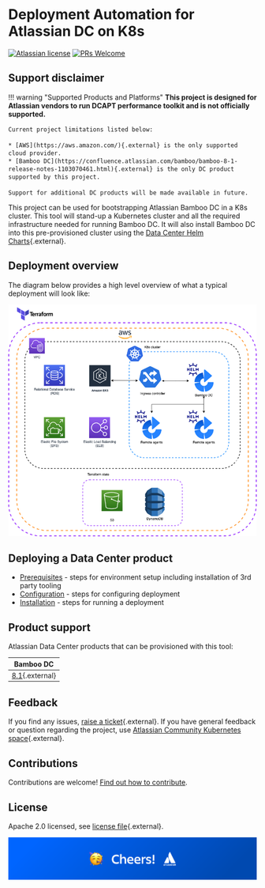 # Deployment Automation for Atlassian DC on K8s

[![Atlassian license](https://img.shields.io/badge/license-Apache%202.0-blue.svg?style=flat-square)](https://github.com/atlassian-labs/data-center-terraform/blob/main/LICENSE) 
[![PRs Welcome](https://img.shields.io/badge/PRs-welcome-brightgreen.svg?style=flat-square)](https://github.com/atlassian-labs/data-center-terraform/blob/main/CONTRIBUTING.md)

## Support disclaimer

!!! warning "Supported Products and Platforms"
    **This project is designed for Atlassian vendors to run DCAPT performance toolkit and is not officially supported.**

    Current project limitations listed below:

    * [AWS](https://aws.amazon.com/){.external} is the only supported cloud provider.
    * [Bamboo DC](https://confluence.atlassian.com/bamboo/bamboo-8-1-release-notes-1103070461.html){.external} is the only DC product supported by this project.

    Support for additional DC products will be made available in future.
    
This project can be used for bootstrapping Atlassian Bamboo DC in a K8s cluster. This tool will stand-up a Kubernetes cluster and all the required infrastructure needed for running Bamboo DC. It will also install Bamboo DC into this pre-provisioned cluster using the [Data Center Helm Charts](https://atlassian.github.io/data-center-helm-charts/#additional-content){.external}.

## Deployment overview

The diagram below provides a high level overview of what a typical deployment will look like:

![architecture](assets/images/Terraform.png "Deployment")

## Deploying a Data Center product

* [Prerequisites](userguide/PREREQUISITES.md) - steps for environment setup including installation of 3rd party tooling
* [Configuration](userguide/CONFIGURATION.md) - steps for configuring deployment
* [Installation](userguide/INSTALLATION.md) - steps for running a deployment

## Product support

Atlassian Data Center products that can be provisioned with this tool:

|  Bamboo DC                                                                                         |
|----------------------------------------------------------------------------------------------------|
| [8.1](https://confluence.atlassian.com/bamboo/bamboo-8-1-release-notes-1103070461.html){.external}  |

## Feedback

If you find any issues, [raise a ticket](https://github.com/atlassian-labs/data-center-terraform/issues){.external}. If you have general feedback or question regarding the project, use [Atlassian Community Kubernetes space](https://community.atlassian.com/t5/Atlassian-Data-Center-on/gh-p/DC_Kubernetes){.external}.

## Contributions

Contributions are welcome! [Find out how to contribute](https://github.com/atlassian-labs/data-center-terraform/blob/main/CONTRIBUTING.md). 

## License

Apache 2.0 licensed, see [license file](https://github.com/atlassian-labs/data-center-terraform/blob/main/LICENSE){.external}.


[![With ❤️ from Atlassian](https://raw.githubusercontent.com/atlassian-internal/oss-assets/master/banner-cheers-light.png)](https://www.atlassian.com)
